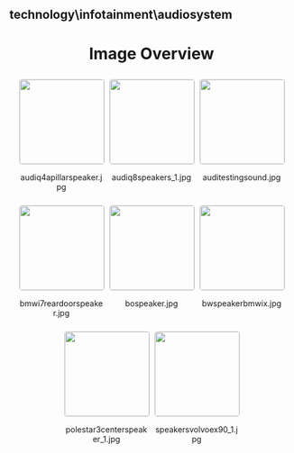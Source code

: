 ## technology\infotainment\audiosystem


<style>
    .image-gallery {
        display: flex;
        flex-wrap: wrap;
        gap: 10px;
        justify-content: center;
        padding: 10px;
    }
    .image-gallery img {
        width: 150px;
        height: auto;
        border: 1px solid #ddd;
        border-radius: 5px;
    }
    .image-gallery div {
        flex: 1 1 calc(33.333% - 20px); /* Three images per row on large screens */
        max-width: 150px;
        text-align: center;
    }
    @media (max-width: 768px) {
        .image-gallery div {
            flex: 1 1 calc(50% - 20px); /* Two images per row on medium screens */
        }
    }
    @media (max-width: 480px) {
        .image-gallery div {
            flex: 1 1 100%; /* One image per row on small screens */
        }
    }
</style>
<h1 style ="text-align: center;"> Image Overview </h1> <div class="image-gallery">
<div>
<img src="https://media.evkx.net/multimedia/technology/infotainment/audiosystem/audiq4apillarspeaker_st.jpg">
<p>audiq4apillarspeaker.jpg</p>
</div>
<div>
<img src="https://media.evkx.net/multimedia/technology/infotainment/audiosystem/audiq8speakers_1_st.jpg">
<p>audiq8speakers_1.jpg</p>
</div>
<div>
<img src="https://media.evkx.net/multimedia/technology/infotainment/audiosystem/auditestingsound_st.jpg">
<p>auditestingsound.jpg</p>
</div>
<div>
<img src="https://media.evkx.net/multimedia/technology/infotainment/audiosystem/bmwi7reardoorspeaker_st.jpg">
<p>bmwi7reardoorspeaker.jpg</p>
</div>
<div>
<img src="https://media.evkx.net/multimedia/technology/infotainment/audiosystem/bospeaker_st.jpg">
<p>bospeaker.jpg</p>
</div>
<div>
<img src="https://media.evkx.net/multimedia/technology/infotainment/audiosystem/bwspeakerbmwix_st.jpg">
<p>bwspeakerbmwix.jpg</p>
</div>
<div>
<img src="https://media.evkx.net/multimedia/technology/infotainment/audiosystem/polestar3centerspeaker_1_st.jpg">
<p>polestar3centerspeaker_1.jpg</p>
</div>
<div>
<img src="https://media.evkx.net/multimedia/technology/infotainment/audiosystem/speakersvolvoex90_1_st.jpg">
<p>speakersvolvoex90_1.jpg</p>
</div>
</div>
